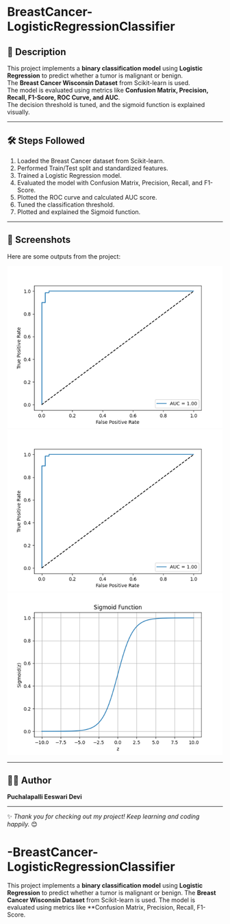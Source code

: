 # BreastCancer-LogisticRegressionClassifier

## 📌 Description
This project implements a **binary classification model** using **Logistic Regression** to predict whether a tumor is malignant or benign.  
The **Breast Cancer Wisconsin Dataset** from Scikit-learn is used.  
The model is evaluated using metrics like **Confusion Matrix, Precision, Recall, F1-Score, ROC Curve, and AUC**.  
The decision threshold is tuned, and the sigmoid function is explained visually.

---

## 🛠 Steps Followed
1. Loaded the Breast Cancer dataset from Scikit-learn.
2. Performed Train/Test split and standardized features.
3. Trained a Logistic Regression model.
4. Evaluated the model with Confusion Matrix, Precision, Recall, and F1-Score.
5. Plotted the ROC curve and calculated AUC score.
6. Tuned the classification threshold.
7. Plotted and explained the Sigmoid function.

---

## 📸 Screenshots
Here are some outputs from the project:

![Screenshot 1](figure.1.png)  
![Screenshot 2](Figure.2.png)  
![Screenshot 3](figure.3.png)  

---

## 👩‍💻 Author
**Puchalapalli Eeswari Devi**

---

✨ *Thank you for checking out my project! Keep learning and coding happily.* 😊
# -BreastCancer-LogisticRegressionClassifier
This project implements a **binary classification model** using **Logistic Regression** to predict whether a tumor is malignant or benign.   The **Breast Cancer Wisconsin Dataset** from Scikit-learn is used.   The model is evaluated using metrics like **Confusion Matrix, Precision, Recall, F1-Score.
